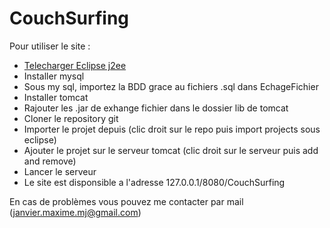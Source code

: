 # CouchSurfing

<h>Pour utiliser le site :</h><br/>
<ul><li>
<a href="https://eclipse.org/downloads/packages/eclipse-ide-java-ee-developers/keplersr2">Telecharger Eclipse j2ee</a></li>
  <li>Installer mysql</li>
  <li>Sous my sql, importez la BDD grace au fichiers .sql dans EchageFichier</li>
  <li>Installer tomcat</li>
  <li>Rajouter les .jar de exhange fichier dans le dossier lib de tomcat</li>
  <li>Cloner le repository git</li>
  <li>Importer le projet depuis (clic droit sur le repo puis import projects sous eclipse)</li>
  <li>Ajouter le projet sur le serveur tomcat (clic droit sur le serveur puis add and remove)</li>
  <li>Lancer le serveur</li>
  <li>Le site est disponsible a l'adresse 127.0.0.1/8080/CouchSurfing</li>
</ul>

En cas de problèmes vous pouvez me contacter par mail (janvier.maxime.mj@gmail.com)
